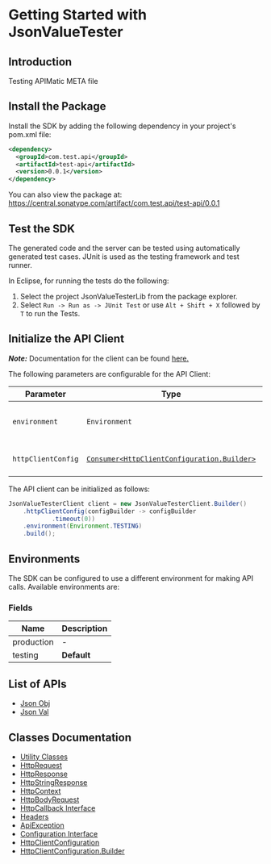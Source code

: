 
# Getting Started with JsonValueTester

## Introduction

Testing APIMatic META file

## Install the Package

Install the SDK by adding the following dependency in your project's pom.xml file:

```xml
<dependency>
  <groupId>com.test.api</groupId>
  <artifactId>test-api</artifactId>
  <version>0.0.1</version>
</dependency>
```

You can also view the package at:
https://central.sonatype.com/artifact/com.test.api/test-api/0.0.1

## Test the SDK

The generated code and the server can be tested using automatically generated test cases.
JUnit is used as the testing framework and test runner.

In Eclipse, for running the tests do the following:

1. Select the project JsonValueTesterLib from the package explorer.
2. Select `Run -> Run as -> JUnit Test` or use `Alt + Shift + X` followed by `T` to run the Tests.

## Initialize the API Client

**_Note:_** Documentation for the client can be found [here.](https://www.github.com/sufyankhanrao/com-test-api-java-sdk/tree/0.0.1/doc/client.md)

The following parameters are configurable for the API Client:

| Parameter | Type | Description |
|  --- | --- | --- |
| `environment` | `Environment` | The API environment. <br> **Default: `Environment.TESTING`** |
| `httpClientConfig` | [`Consumer<HttpClientConfiguration.Builder>`](https://www.github.com/sufyankhanrao/com-test-api-java-sdk/tree/0.0.1/doc/http-client-configuration-builder.md) | Set up Http Client Configuration instance. |

The API client can be initialized as follows:

```java
JsonValueTesterClient client = new JsonValueTesterClient.Builder()
    .httpClientConfig(configBuilder -> configBuilder
            .timeout(0))
    .environment(Environment.TESTING)
    .build();
```

## Environments

The SDK can be configured to use a different environment for making API calls. Available environments are:

### Fields

| Name | Description |
|  --- | --- |
| production | - |
| testing | **Default** |

## List of APIs

* [Json Obj](https://www.github.com/sufyankhanrao/com-test-api-java-sdk/tree/0.0.1/doc/controllers/json-obj.md)
* [Json Val](https://www.github.com/sufyankhanrao/com-test-api-java-sdk/tree/0.0.1/doc/controllers/json-val.md)

## Classes Documentation

* [Utility Classes](https://www.github.com/sufyankhanrao/com-test-api-java-sdk/tree/0.0.1/doc/utility-classes.md)
* [HttpRequest](https://www.github.com/sufyankhanrao/com-test-api-java-sdk/tree/0.0.1/doc/http-request.md)
* [HttpResponse](https://www.github.com/sufyankhanrao/com-test-api-java-sdk/tree/0.0.1/doc/http-response.md)
* [HttpStringResponse](https://www.github.com/sufyankhanrao/com-test-api-java-sdk/tree/0.0.1/doc/http-string-response.md)
* [HttpContext](https://www.github.com/sufyankhanrao/com-test-api-java-sdk/tree/0.0.1/doc/http-context.md)
* [HttpBodyRequest](https://www.github.com/sufyankhanrao/com-test-api-java-sdk/tree/0.0.1/doc/http-body-request.md)
* [HttpCallback Interface](https://www.github.com/sufyankhanrao/com-test-api-java-sdk/tree/0.0.1/doc/http-callback-interface.md)
* [Headers](https://www.github.com/sufyankhanrao/com-test-api-java-sdk/tree/0.0.1/doc/headers.md)
* [ApiException](https://www.github.com/sufyankhanrao/com-test-api-java-sdk/tree/0.0.1/doc/api-exception.md)
* [Configuration Interface](https://www.github.com/sufyankhanrao/com-test-api-java-sdk/tree/0.0.1/doc/configuration-interface.md)
* [HttpClientConfiguration](https://www.github.com/sufyankhanrao/com-test-api-java-sdk/tree/0.0.1/doc/http-client-configuration.md)
* [HttpClientConfiguration.Builder](https://www.github.com/sufyankhanrao/com-test-api-java-sdk/tree/0.0.1/doc/http-client-configuration-builder.md)


